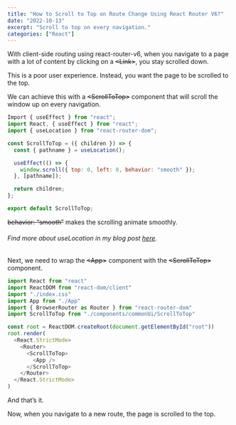 ```yaml
---
title: "How to Scroll to Top on Route Change Using React Router V6?"
date: "2022-10-13"
excerpt: "Scroll to top on every navigation."
categories: ["React"]
---
```


With client-side routing using react-router-v6, when you navigate to a page with a lot of content by clicking on a ~~\<Link>~~, you stay scrolled down.

This is a poor user experience. Instead, you want the page to be scrolled to the top.

We can achieve this with a ~~\<ScrollToTop>~~ component that will scroll the window up on every navigation.

```jsx {numberLines}
Import { useEffect } from "react";
import React, { useEffect } from "react";
import { useLocation } from "react-router-dom";

const ScrollToTop = ({ children }) => {
  const { pathname } = useLocation();

  useEffect(() => {
    window.scroll({ top: 0, left: 0, behavior: "smooth" });
  }, [pathname]);

  return children;
};

export default ScrollToTop;
```

~~behavior: “smooth”~~ makes the scrolling animate smoothly.

###### Find more about useLocation in my blog post [here](https://hemanta.io/react-router-uselocation/).

Next, we need to wrap the ~~\<App>~~ component with the ~~\<ScrollToTop>~~ component.

```jsx:title=src/index.js {numberLines, 6-6, 12-12, 14-14}
import React from "react"
import ReactDOM from "react-dom/client"
import "./index.css"
import App from "./App"
import { BrowserRouter as Router } from "react-router-dom"
import ScrollToTop from "./components/commonUi/ScrollToTop"

const root = ReactDOM.createRoot(document.getElementById("root"))
root.render(
  <React.StrictMode>
    <Router>
      <ScrollToTop>
        <App />
      </ScrollToTop>
    </Router>
  </React.StrictMode>
)
```

And that’s it.

Now, when you navigate to a new route, the page is scrolled to the top.
